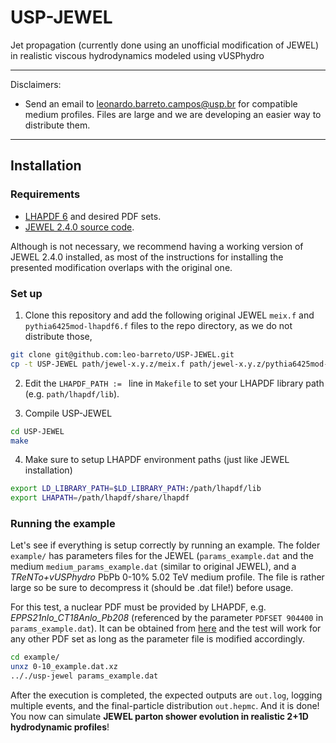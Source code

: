 # USP-JEWEL
Jet propagation (currently done using an unofficial modification of JEWEL) in realistic viscous hydrodynamics modeled using vUSPhydro

---

Disclaimers: 
- Send an email to leonardo.barreto.campos@usp.br for compatible medium profiles. Files are large and we are developing an easier way to distribute them.

---

## Installation 
### Requirements
- [LHAPDF 6](https://lhapdf.hepforge.org/install.html) and desired PDF sets.
- [JEWEL 2.4.0 source code](https://jewel.hepforge.org/downloads/).

Although is not necessary, we recommend having a working version of JEWEL 2.4.0 installed, as most of the instructions for installing the presented modification overlaps with the original one.

### Set up
1. Clone this repository and add the following original JEWEL `meix.f` and `pythia6425mod-lhapdf6.f` files to the repo directory, as we do not distribute those,

```bash
git clone git@github.com:leo-barreto/USP-JEWEL.git
cp -t USP-JEWEL path/jewel-x.y.z/meix.f path/jewel-x.y.z/pythia6425mod-lhapdf6.f
```

2. Edit the `LHAPDF_PATH := ` line in `Makefile` to set your LHAPDF library path (e.g. `path/lhapdf/lib`).

3. Compile USP-JEWEL

```bash
cd USP-JEWEL
make
```

4. Make sure to setup LHAPDF environment paths (just like JEWEL installation)

```bash
export LD_LIBRARY_PATH=$LD_LIBRARY_PATH:/path/lhapdf/lib
export LHAPATH=/path/lhapdf/share/lhapdf
```

### Running the example
Let's see if everything is setup correctly by running an example. The folder `example/` has parameters files for the JEWEL (`params_example.dat` and the medium `medium_params_example.dat` (similar to original JEWEL), and a *TReNTo+vUSPhydro* PbPb 0-10% 5.02 TeV medium profile. The file is rather large so be sure to decompress it (should be .dat file!) before usage.

For this test, a nuclear PDF must be provided by LHAPDF, e.g. *EPPS21nlo_CT18Anlo_Pb208* (referenced by the parameter `PDFSET 904400` in `params_example.dat`). It can be obtained from [here](https://lhapdf.hepforge.org/pdfsets.html) and the test will work for any other PDF set as long as the parameter file is modified accordingly.

```bash
cd example/
unxz 0-10_example.dat.xz
.././usp-jewel params_example.dat
```

After the execution is completed, the expected outputs are `out.log`, logging multiple events, and the final-particle distribution `out.hepmc`. And it is done! You now can simulate **JEWEL parton shower evolution in realistic 2+1D hydrodynamic profiles**!
